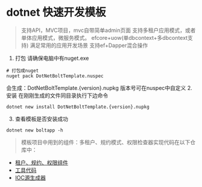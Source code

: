 # dotnet 快速开发模板

> 支持API，MVC项目，mvc自带简单admin页面
> 支持多租户应用模式，或者单体应用模式，微服务模式。
> efcore+uow(单dbcontext+多dbcontext支持) 满足常用的应用开发场景
> 支持ef+Dapper混合操作

1. 打包
请确保电脑中有nuget.exe
```
# 打包成nuget
nuget pack DotNetBoltTemplate.nuspec 
```
会生成：DotNetBoltTemplate.{version}.nupkg  版本号可在nuspec中自定义
2. 安装
在刚刚生成的文件同目录执行下边命令
```
dotnet new install DotNetBoltTemplate.{version}.nupkg  
```

3. 查看模板是否安装成功
```
dotnet new boltapp -h
```


>模板项目中用到的组件：多租户、规约模式、权限检查器实现代码在以下仓库中：
- [租户、规约、权限组件](https://github.com/pluto-arch/DncyComponent)
- [工具代码](https://github.com/pluto-arch/dncytools)
- [IOC源生成器](https://github.com/pluto-arch/Dncy.Microsoft.DependencyInjection.Generator)
